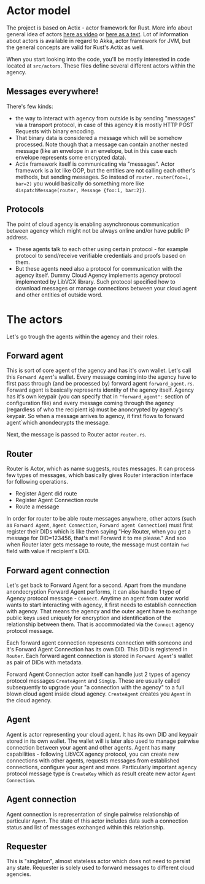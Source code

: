 # Actor model
The project is based on Actix - actor framework for Rust. More info about general idea of actors 
[here as video](https://www.youtube.com/watch?v=lPTqcecwkJg) 
or [here as a text](https://doc.akka.io/docs/akka/2.5.3/scala/general/index.html). Lot of information about actors
is available in regard to Akka, actor framework for JVM, but the general concepts are valid for Rust's Actix as well.

When you start looking into the code, you'll be mostly interested in code located at `src/actors`. These files define
several different actors within the agency. 

## Messages everywhere!
There's few kinds:
- the way to interact with agency from outside is by sending "messages" via a transport protocol, in case of this agency
it is mostly HTTP POST Requests with binary encoding.
- That binary data is considered a message which will be somehow processed. Note though that a message can contain 
another nested message (like an envelope in an envelope, but in this case each envelope represents some encrypted data).
- Actix framework itself is communicating via "messages". Actor framework is a lot like OOP, but the entities are not 
calling each other's methods, but sending messages. So instead of `router.router(foo=1, bar=2)` you would basically do 
something more like `dispatchMessage(router, Message {foo:1, bar:2})`.

## Protocols
The point of cloud agency is enabling asynchronous communication between agency which might not be always online and/or
have public IP address. 
- These agents talk to each other using certain protocol - for example protocol to send/receive verifiable credentials
 and proofs based on them. 
- But these agents need also a protocol for communication with the agency itself. Dummy Cloud Agency implements agency
protocol implemented by LibVCX library. Such protocol specified how to download messages or manage connections between
your cloud agent and other entities of outside word. 

# The actors
Let's go trough the agents within the agency and their roles. 

## Forward agent
This is sort of core agent of the agency and has it's own wallet. Let's call this `Forward Agent`'s wallet. 
Every message coming into the agency have to first pass through  (and be processed by) forward 
agent `forward_agent.rs`. Forward agent is basically represents identity of the agency
itself. Agency has it's own keypair (you can specify that in `"forward_agent":` section of configuration file) and 
every message coming through the agency (regardless of who the recipient is) must be anoncrypted by agency's keypair. 
So when a message arrives to agency, it first flows to forward agent`which anondecrypts the message. 

Next, the message is passed to Router actor `router.rs`.

## Router
Router is Actor, which as name suggests, routes messages. It can process few types of messages, which basically gives
Router interaction interface for following operations.
- Register Agent did route
- Register Agent Connection route
- Route a message 

In order for router to be able route messages anywhere, other actors (such as `Forward Agent`, `Agent Connection`, 
`Forward agent Connection`) must first register their DIDs which is like them saying "Hey Router, when you get
a message for DID=123456, that's me! Forward it to me please."  And soo when Router later gets message to route, 
the message must contain `fwd` field with value if recipient's DID.

## Forward agent connection
Let's get back to Forward Agent for a second. Apart from the mundane anondecryption Forward Agent performs, 
it can also handle 1 type of Agency protocol message - `Connect`. Anytime an agent from outer world wants to 
start interacting with agency, it first needs to establish connection with agency. That means the agency and 
the outer agent have to exchange public keys used uniquely for encryption and identification of the relationship 
between them. That is accommodated via the `Connect` agency protocol message.

Each forward agent connection represents connection with someone and it's Forward Agent Connection has its own DID.
This DID is registered in `Router`. Each forward agent connection is stored in `Forward Agent`'s wallet as pair of DIDs
with metadata.

Forward Agent Connection actor itself can handle just 2 types of agency protocol messages `CreateAgent` and `SingUp`.
These are usually called subsequently to upgrade your "a connection with the agency" to a full blown cloud agent inside
cloud agency. `CreateAgent` creates you `Agent` in the cloud agency.

## Agent
Agent is actor representing your cloud agent. It has its own DID and keypair stored in its own wallet. The wallet will
is later also used to manage pairwise connection between your agent and other agents. 
Agent has many capabilities - following LibVCX agency protocol, you can create new connections with other agents, 
requests messages from established connections, configure your agent and more. Particularly important agency protocol 
message type is `CreateKey` which as result create new actor `Agent Connection`. 
 
## Agent connection
Agent connection is representation of single pairwise relationship of particular `Agent`. The state of this actor
includes data such a connection status and list of messages exchanged within this relationship.

## Requester
This is "singleton", almost stateless actor which does not need to persist any state. Requester is solely used to 
forward messages to different cloud agencies.

 
 